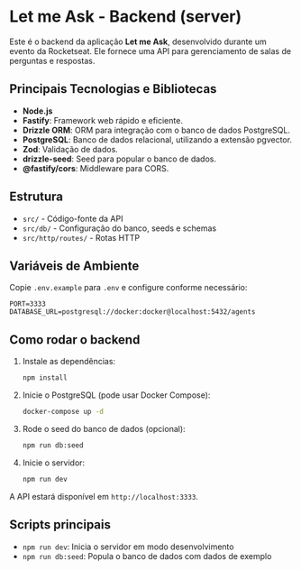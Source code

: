# Let me Ask - Backend (server)

Este é o backend da aplicação **Let me Ask**, desenvolvido durante um evento da Rocketseat. Ele fornece uma API para gerenciamento de salas de perguntas e respostas.

## Principais Tecnologias e Bibliotecas

- **Node.js**
- **Fastify**: Framework web rápido e eficiente.
- **Drizzle ORM**: ORM para integração com o banco de dados PostgreSQL.
- **PostgreSQL**: Banco de dados relacional, utilizando a extensão pgvector.
- **Zod**: Validação de dados.
- **drizzle-seed**: Seed para popular o banco de dados.
- **@fastify/cors**: Middleware para CORS.

## Estrutura

- `src/` - Código-fonte da API
- `src/db/` - Configuração do banco, seeds e schemas
- `src/http/routes/` - Rotas HTTP

## Variáveis de Ambiente

Copie `.env.example` para `.env` e configure conforme necessário:

```env
PORT=3333
DATABASE_URL=postgresql://docker:docker@localhost:5432/agents
```

## Como rodar o backend

1. Instale as dependências:
   ```sh
   npm install
   ```
2. Inicie o PostgreSQL (pode usar Docker Compose):
   ```sh
   docker-compose up -d
   ```
3. Rode o seed do banco de dados (opcional):
   ```sh
   npm run db:seed
   ```
4. Inicie o servidor:
   ```sh
   npm run dev
   ```

A API estará disponível em `http://localhost:3333`.

## Scripts principais
- `npm run dev`: Inicia o servidor em modo desenvolvimento
- `npm run db:seed`: Popula o banco de dados com dados de exemplo
